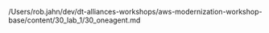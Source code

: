 /Users/rob.jahn/dev/dt-alliances-workshops/aws-modernization-workshop-base/content/30_lab_1/30_oneagent.md